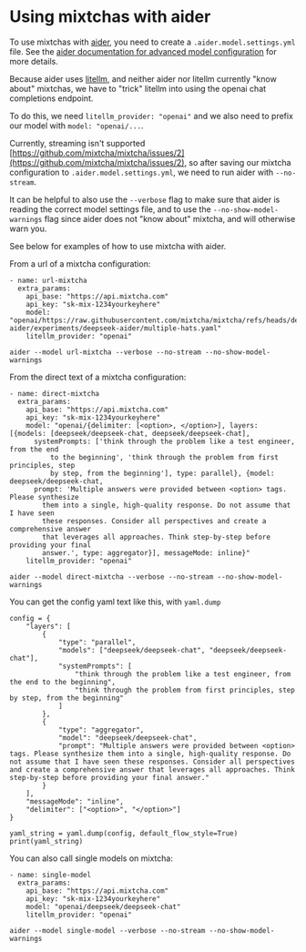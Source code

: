 
# Using mixtchas with aider

To use mixtchas with [aider](https://aider.chat), you need to create a `.aider.model.settings.yml` file. See the [aider documentation for advanced model configuration](https://aider.chat/docs/config/adv-model-settings.html) for more details. 

Because aider uses [litellm](https://github.com/BerriAI/litellm), and neither aider nor litellm currently "know about" mixtchas, we have to "trick" litellm into using the openai chat completions endpoint. 

To do this, we need `litellm_provider: "openai"` and we also need to prefix our model with `model: "openai/...`. 

Currently, streaming isn't supported [https://github.com/mixtcha/mixtcha/issues/2](https://github.com/mixtcha/mixtcha/issues/2), so after saving our mixtcha configuration to `.aider.model.settings.yml`, we need to run aider with `--no-stream`. 

It can be helpful to also use the `--verbose` flag to make sure that aider is reading the correct model settings file, and to use the `--no-show-model-warnings` flag since aider does not "know about" mixtcha, and will otherwise warn you. 

See below for examples of how to use mixtcha with aider.

From a url of a mixtcha configuration:

```
- name: url-mixtcha
  extra_params:
    api_base: "https://api.mixtcha.com"
    api_key: "sk-mix-1234yourkeyhere"
    model: "openai/https://raw.githubusercontent.com/mixtcha/mixtcha/refs/heads/deepseek-aider/experiments/deepseek-aider/multiple-hats.yaml"
    litellm_provider: "openai"
```

`aider --model url-mixtcha --verbose --no-stream --no-show-model-warnings`


From the direct text of a mixtcha configuration:
```
- name: direct-mixtcha
  extra_params:
    api_base: "https://api.mixtcha.com"
    api_key: "sk-mix-1234yourkeyhere"
    model: "openai/{delimiter: [<option>, </option>], layers: [{models: [deepseek/deepseek-chat, deepseek/deepseek-chat],
      systemPrompts: ['think through the problem like a test engineer, from the end
          to the beginning', 'think through the problem from first principles, step
          by step, from the beginning'], type: parallel}, {model: deepseek/deepseek-chat,
      prompt: 'Multiple answers were provided between <option> tags. Please synthesize
        them into a single, high-quality response. Do not assume that I have seen
        these responses. Consider all perspectives and create a comprehensive answer
        that leverages all approaches. Think step-by-step before providing your final
        answer.', type: aggregator}], messageMode: inline}"
    litellm_provider: "openai"
```

`aider --model direct-mixtcha --verbose --no-stream --no-show-model-warnings`

You can get the config yaml text like this, with `yaml.dump` 
```
config = {
    "layers": [
        {
            "type": "parallel",
            "models": ["deepseek/deepseek-chat", "deepseek/deepseek-chat"],
            "systemPrompts": [
                "think through the problem like a test engineer, from the end to the beginning",
                "think through the problem from first principles, step by step, from the beginning"
            ]
        },
        {
            "type": "aggregator",
            "model": "deepseek/deepseek-chat",
            "prompt": "Multiple answers were provided between <option> tags. Please synthesize them into a single, high-quality response. Do not assume that I have seen these responses. Consider all perspectives and create a comprehensive answer that leverages all approaches. Think step-by-step before providing your final answer."
        }
    ],
    "messageMode": "inline",
    "delimiter": ["<option>", "</option>"]
}

yaml_string = yaml.dump(config, default_flow_style=True)
print(yaml_string)
```

You can also call single models on mixtcha:

```
- name: single-model
  extra_params:
    api_base: "https://api.mixtcha.com"
    api_key: "sk-mix-1234yourkeyhere"
    model: "openai/deepseek/deepseek-chat"
    litellm_provider: "openai"
```

`aider --model single-model --verbose --no-stream --no-show-model-warnings`